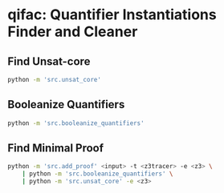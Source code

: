 # qifac: Quantifier Instantiations Finder and Cleaner

## Find Unsat-core
```bash
python -m 'src.unsat_core'
```

## Booleanize Quantifiers
```bash
python -m 'src.booleanize_quantifiers'
```

## Find Minimal Proof
```bash
python -m 'src.add_proof' <input> -t <z3tracer> -e <z3> \
    | python -m 'src.booleanize_quantifiers' \
    | python -m 'src.unsat_core' -e <z3>
```